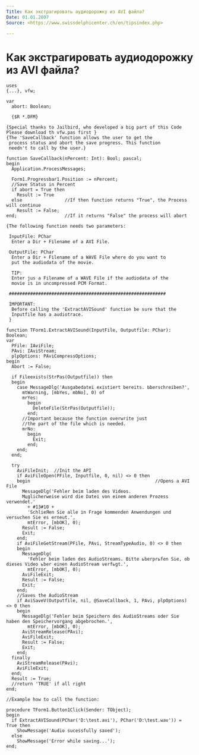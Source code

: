 ```yaml
---
Title: Как экстрагировать аудиодорожку из AVI файла?
Date: 01.01.2007
Source: <https://www.swissdelphicenter.ch/en/tipsindex.php>

---
```



Как экстрагировать аудиодорожку из AVI файла?
=============================================

    uses 
    {...}, vfw; 
     
    var 
      abort: Boolean; 
     
      {$R *.DFM} 
     
    {Special thanks to Jailbird, who developed a big part of this Code 
    Please download th vfw.pas first } 
    {The 'SaveCallback' function allows the user to get the 
     process status and abort the save progress. This function 
     needn't to call by the user.} 
     
    function SaveCallback(nPercent: Int): Bool; pascal; 
    begin 
      Application.ProcessMessages; 
     
      Form1.Progressbar1.Position := nPercent; 
      //Save Status in Percent 
      if abort = True then 
        Result := True    
      else                //If then function returns "True", the Process will continue 
        Result := False;  
    end;                  //If it returns "False" the process will abort 
     
    {The following function needs two parameters: 
     
     InputFile: PChar 
      Enter a Dir + Filename of a AVI File. 
     
     OutputFile: PChar 
      Enter a Dir + Filename of a WAVE File where do you want to 
      put the audiodata of the movie. 
     
      TIP: 
      Enter jus a Filename of a WAVE File if the audiodata of the 
      movie is in uncompressed PCM Format. 
     
     ########################################################### 
     
     IMPORTANT: 
      Before calling the 'ExtractAVISound' function be sure that the 
      Inputfile has a audiotrace. 
     } 
     
    function TForm1.ExtractAVISound(InputFile, Outputfile: PChar): Boolean; 
    var 
      PFile: IAviFile; 
      PAvi: IAviStream; 
      plpOptions: PAviCompressOptions; 
    begin 
      Abort := False; 
     
      if Fileexists(StrPas(Outputfile)) then  
      begin 
        case MessageDlg('Ausgabedatei existiert bereits. Ьberschreiben?', 
          mtWarning, [mbYes, mbNo], 0) of 
          mrYes:  
            begin 
              DeleteFile(StrPas(Outputfile)); 
            end;                             
          //Important because the function overwrite just 
          //the part of the file which is needed. 
          mrNo:  
            begin 
              Exit; 
            end; 
        end; 
      end; 
     
      try            
        AviFileInit;  //Init the API 
        if AviFileOpen(PFile, Inputfile, 0, nil) <> 0 then  
        begin                                               //Opens a AVI File 
          MessageDlg('Fehler beim laden des Videos. 
          Mцglicherweise wird die Datei von einem anderen Prozess verwendet.' 
            + #13#10 + 
            'SchlieЯen Sie alle in Frage kommenden Anwendungen und versuchen Sie es erneut.', 
            mtError, [mbOK], 0); 
          Result := False; 
          Exit; 
        end; 
        if AviFileGetStream(PFile, PAvi, StreamTypeAudio, 0) <> 0 then 
        begin 
          MessageDlg( 
            'Fehler beim laden des AudioStreams. Bitte ьberprьfen Sie, ob dieses Video ьber einen AudioStream verfьgt.', 
            mtError, [mbOK], 0); 
          AviFileExit; 
          Result := False; 
          Exit; 
        end; 
        //Saves the AudioStream 
        if AviSaveV(Outputfile, nil, @SaveCallback, 1, PAvi, plpOptions) <> 0 then 
        begin 
          MessageDlg('Fehler beim Speichern des AudioStreams oder Sie haben den Speichervorgang abgebrochen.', 
            mtError, [mbOK], 0); 
          AviStreamRelease(PAvi); 
          AviFileExit; 
          Result := False; 
          Exit; 
        end; 
      finally 
        AviStreamRelease(PAvi); 
        AviFileExit; 
      end; 
      Result := True;  
      //return 'TRUE' if all right 
    end; 
     
    //Example how to call the function: 
     
    procedure TForm1.Button1Click(Sender: TObject); 
    begin 
      if ExtractAVISound(PChar('D:\test.avi'), PChar('D:\test.wav')) = True then 
        ShowMessage('Audio sucessfully saved'); 
      else 
        ShowMessage('Error while saving...'); 
    end; 
